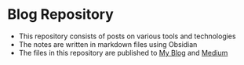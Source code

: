 # Blog Repository

- This repository consists of posts on various tools and technologies
- The notes are written in markdown files using Obsidian
- The files in this repository are published to [My Blog](https://blog.davidvarghese.dev) and [Medium](https://medium.com/@david-varghese)